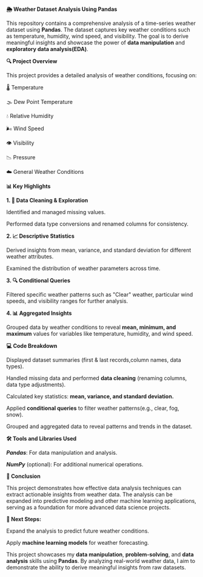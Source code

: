 **🌦️ Weather Dataset Analysis Using Pandas**

<div align="Left">

This repository contains a comprehensive analysis of a time-series weather dataset using **Pandas**.
The dataset captures key weather conditions such as temperature, humidity, wind speed, and visibility. 
The goal is to derive meaningful insights and showcase the power of **data manipulation** 
and **exploratory data analysis(EDA)**.

</div>



**🔍 Project Overview**

This project provides a detailed analysis of weather conditions, focusing on:

🌡️ Temperature

🌫️ Dew Point Temperature

💧 Relative Humidity

🌬️ Wind Speed

👁️ Visibility

📉 Pressure

☁️ General Weather Conditions




**📊 Key Highlights**

**1. 🧹 Data Cleaning & Exploration**

Identified and managed missing values.

Performed data type conversions and renamed columns for consistency.

**2. 📈 Descriptive Statistics**

Derived insights from mean, variance, and standard deviation for different weather attributes.

Examined the distribution of weather parameters across time.

**3. 🔍 Conditional Queries**

Filtered specific weather patterns such as "Clear" weather, particular wind speeds, and visibility
ranges for further analysis.

**4. 📊 Aggregated Insights**

Grouped data by weather conditions to reveal **mean, minimum, and maximum** values for variables 
like temperature, humidity, and wind speed.


**💻 Code Breakdown**

Displayed dataset summaries (first & last records,column names, data types).

Handled missing data and performed **data cleaning** (renaming columns, data type adjustments).

Calculated key statistics: **mean, variance, and standard deviation.**

Applied **conditional queries** to filter weather patterns(e.g., clear, fog, snow).

Grouped and aggregated data to reveal patterns and trends in the dataset.


**🛠️ Tools and Libraries Used**

***Pandas***: For data manipulation and analysis.

***NumPy*** (optional): For additional numerical operations.


**🏁 Conclusion**

This project demonstrates how effective data analysis techniques can extract actionable insights from weather data.
The analysis can be expanded into predictive modeling and other machine learning applications,
serving as a foundation for more advanced data science projects.


**🚀 Next Steps:**

Expand the analysis to predict future weather conditions.

Apply **machine learning models** for weather forecasting.


This project showcases my **data manipulation**, **problem-solving**, and **data analysis** skills using **Pandas**.
By analyzing real-world weather data, I aim to demonstrate the ability to derive meaningful insights 
from raw datasets.


